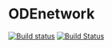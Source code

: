ODEnetwork
==========

[![Build status](https://ci.appveyor.com/api/projects/status/nqkrw6ayyresytjw/branch/master?svg=true)](https://ci.appveyor.com/project/DirkSurmann/odenetwork/branch/master)
[![Build Status](https://travis-ci.org/surmann/ODEnetwork.svg)](https://travis-ci.org/surmann/ODEnetwork)
